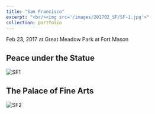 ```yaml
---
title: "San Francisco"
excerpt: "<br/><img src='/images/201702_SF/SF-1.jpg'>"
collection: portfolio
---
```


Feb 23, 2017 at Great Meadow Park at Fort Mason

## Peace under the Statue
![SF1](/images/201702_SF/SF-1.jpg)

## The Palace of Fine Arts
![SF2](/images/201702_SF/SF-2.jpg)

